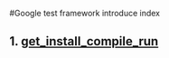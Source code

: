 #Google test framework introduce index
## 1. [get_install_compile_run](./get_install_compile_run.rst)
